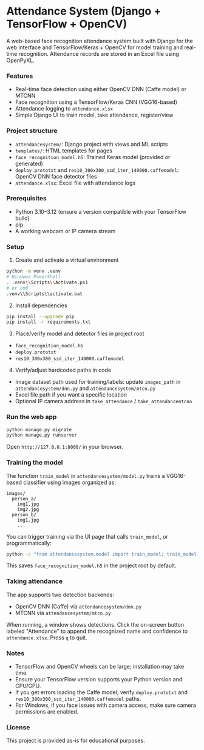 # Attendance System (Django + TensorFlow + OpenCV)

A web-based face recognition attendance system built with Django for the web interface and TensorFlow/Keras + OpenCV for model training and real-time recognition. Attendance records are stored in an Excel file using OpenPyXL.

### Features
- Real-time face detection using either OpenCV DNN (Caffe model) or MTCNN
- Face recognition using a TensorFlow/Keras CNN (VGG16-based)
- Attendance logging to `attendance.xlsx`
- Simple Django UI to train model, take attendance, register/view

### Project structure
- `attendancesystem/`: Django project with views and ML scripts
- `templates/`: HTML templates for pages
- `face_recognition_model.h5`: Trained Keras model (provided or generated)
- `deploy.prototxt` and `res10_300x300_ssd_iter_140000.caffemodel`: OpenCV DNN face detector files
- `attendance.xlsx`: Excel file with attendance logs

### Prerequisites
- Python 3.10–3.12 (ensure a version compatible with your TensorFlow build)
- pip
- A working webcam or IP camera stream

### Setup
1. Create and activate a virtual environment
```bash
python -m venv .venv
# Windows PowerShell
. .venv\\Scripts\\Activate.ps1
# or cmd
.venv\\Scripts\\activate.bat
```

2. Install dependencies
```bash
pip install --upgrade pip
pip install -r requirements.txt
```

3. Place/verify model and detector files in project root
- `face_recognition_model.h5`
- `deploy.prototxt`
- `res10_300x300_ssd_iter_140000.caffemodel`

4. Verify/adjust hardcoded paths in code
- Image dataset path used for training/labels: update `images_path` in `attendancesystem/dnn.py` and `attendancesystem/mtcn.py`
- Excel file path if you want a specific location
- Optional IP camera address in `take_attendance` / `take_attendancemtcnn`

### Run the web app
```bash
python manage.py migrate
python manage.py runserver
```
Open `http://127.0.0.1:8000/` in your browser.

### Training the model
The function `train_model` in `attendancesystem/model.py` trains a VGG16-based classifier using images organized as:
```
images/
  person_a/
    img1.jpg
    img2.jpg
  person_b/
    img1.jpg
    ...
```
You can trigger training via the UI page that calls `train_model`, or programmatically:
```bash
python -c "from attendancesystem.model import train_model; train_model(r'PATH_TO_IMAGES')"
```
This saves `face_recognition_model.h5` in the project root by default.

### Taking attendance
The app supports two detection backends:
- OpenCV DNN (Caffe) via `attendancesystem/dnn.py`
- MTCNN via `attendancesystem/mtcn.py`

When running, a window shows detections. Click the on-screen button labeled "Attendance" to append the recognized name and confidence to `attendance.xlsx`. Press `q` to quit.

### Notes
- TensorFlow and OpenCV wheels can be large; installation may take time.
- Ensure your TensorFlow version supports your Python version and CPU/GPU.
- If you get errors loading the Caffe model, verify `deploy.prototxt` and `res10_300x300_ssd_iter_140000.caffemodel` paths.
- For Windows, if you face issues with camera access, make sure camera permissions are enabled.

### License
This project is provided as-is for educational purposes. 
